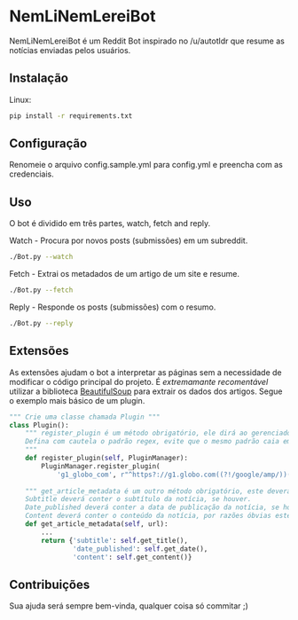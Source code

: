 # NemLiNemLereiBot

NemLiNemLereiBot é um Reddit Bot inspirado no /u/autotldr que resume as notícias enviadas pelos usuários.

## Instalação

Linux:

```sh
pip install -r requirements.txt
```

## Configuração

Renomeie o arquivo config.sample.yml para config.yml e preencha com as credenciais.
## Uso

O bot é dividido em três partes, watch, fetch and reply. 

Watch - Procura por novos posts (submissões) em um subreddit.
```sh
./Bot.py --watch
```
Fetch - Extrai os metadados de um artigo de um site e resume.
```sh
./Bot.py --fetch
```
Reply - Responde os posts (submissões) com o resumo.
```sh
./Bot.py --reply
```

## Extensões

As extensões ajudam o bot a interpretar as páginas sem a necessidade de modificar o código principal do projeto. É *extremamante recomentável* utilizar a biblioteca [BeautifulSoup](https://www.crummy.com/software/BeautifulSoup/bs4/doc/) para extrair os dados dos artigos. Segue o exemplo mais básico de um plugin.
```Python
""" Crie uma classe chamada Plugin """
class Plugin():
    """ register_plugin é um método obrigatório, ele dirá ao gerenciador de plugins qual o nome do plugin (mesmo nome do arquivo sem .py) e por qual padrão (regex) de URL ele deve ser invocado para interpretar a página.
    Defina com cautela o padrão regex, evite que o mesmo padrão caia em páginas como blogs ou qualquer outra coisa do mesmo domínio, eles tendem a ter uma estrutura em html diferente das outras e pode fazer com que o plugin não consiga interpretá-lo da maneira correta.
    """
    def register_plugin(self, PluginManager):
        PluginManager.register_plugin(
            'g1_globo_com', r"^https?://g1.globo.com((?!/google/amp/))(.*)/noticia/(.*).ghtml$")
    
    """ get_article_metadata é um outro método obrigatório, este deverá retornar um dicionário contendo as chaves 'subtitle', 'date_published' e 'content'.
    Subtitle deverá conter o subtítulo da notícia, se houver.
    Date_published deverá conter a data de publicação da notícia, se houver.
    Content deverá conter o conteúdo da notícia, por razões óbvias este é o único dado obrigatório."""
    def get_article_metadata(self, url):
        ...
        return {'subtitle': self.get_title(),
                'date_published': self.get_date(),
                'content': self.get_content()}
```
## Contribuições
Sua ajuda será sempre bem-vinda, qualquer coisa só commitar ;)
